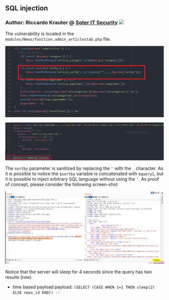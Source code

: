 ## SQL injection

### Author: Riccardo Krauter @ [Soter IT Security](https://soteritsecurity.com) <img src="https://soteritsecurity.com/img/favicon.png" width="20">

The vulnerability is located in the `modules/News/function.admin_articlestab.php` file.

![alt img](sca_1.PNG)

![alt img](sca_2.PNG)

The `sortby` parameter is sanitized by replacing the `'` with the `_` character. As it is possible to notice the `$sortby` variable is concatenated with `$query1`, but it is possible to inject arbitrary SQL language without using the `'`.
As proof of concept, please consider the following screen-shot

![alt img](sqli_poc.PNG)

Notice that the server will sleep for 4 seconds since the query has two results (row).

* time based payload payload: `(SELECT (CASE WHEN 1=1 THEN sleep(2) ELSE news_id END)) -- `
